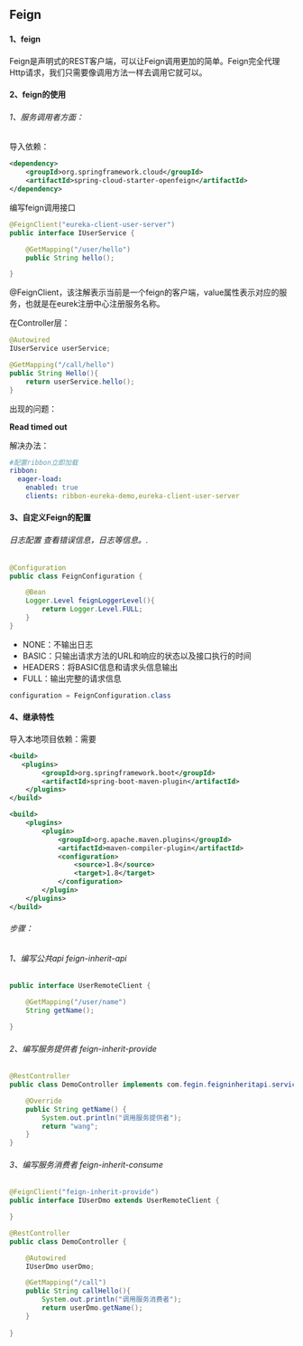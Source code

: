 ## Feign

#### 1、feign

Feign是声明式的REST客户端，可以让Feign调用更加的简单。Feign完全代理Http请求，我们只需要像调用方法一样去调用它就可以。

#### 2、feign的使用

###### 1、服务调用者方面：

导入依赖：

```xml
<dependency>
    <groupId>org.springframework.cloud</groupId>
    <artifactId>spring-cloud-starter-openfeign</artifactId>
</dependency>
```

编写feign调用接口

```java
@FeignClient("eureka-client-user-server")
public interface IUserService {

    @GetMapping("/user/hello")
    public String hello();

}
```

@FeignClient，该注解表示当前是一个feign的客户端，value属性表示对应的服务，也就是在eurek注册中心注册服务名称。

在Controller层：

```java
@Autowired
IUserService userService;

@GetMapping("/call/hello")
public String Hello(){
    return userService.hello();
}
```

出现的问题：

**Read timed out**

解决办法：

```yaml
#配置ribbon立即加载
ribbon:
  eager-load:
    enabled: true
    clients: ribbon-eureka-demo,eureka-client-user-server
```

#### 3、自定义Feign的配置

###### 日志配置 查看错误信息，日志等信息。.

```java
@Configuration
public class FeignConfiguration {

    @Bean
    Logger.Level feignLoggerLevel(){
        return Logger.Level.FULL;
    }
}
```

+ NONE：不输出日志
+ BASIC：只输出请求方法的URL和响应的状态以及接口执行的时间
+ HEADERS：将BASIC信息和请求头信息输出
+ FULL：输出完整的请求信息

```java
configuration = FeignConfiguration.class
```

#### 4、继承特性

导入本地项目依赖：需要

```xml
<build>
   <plugins>
        <groupId>org.springframework.boot</groupId>
        <artifactId>spring-boot-maven-plugin</artifactId>
    </plugins>
</build>
```

```xml
<build>
    <plugins>
        <plugin>
            <groupId>org.apache.maven.plugins</groupId>
            <artifactId>maven-compiler-plugin</artifactId>
            <configuration>
                <source>1.8</source>
                <target>1.8</target>
            </configuration>
        </plugin>
    </plugins>
</build>
```

###### 步骤：

###### 1、编写公共api   feign-inherit-api

```java
public interface UserRemoteClient {

    @GetMapping("/user/name")
    String getName();

}
```

###### 2、编写服务提供者 feign-inherit-provide

```java
@RestController
public class DemoController implements com.fegin.feigninheritapi.service.UserRemoteClient{

    @Override
    public String getName() {
        System.out.println("调用服务提供者");
        return "wang";
    }
}
```

###### 3、编写服务消费者 feign-inherit-consume

```java
@FeignClient("feign-inherit-provide")
public interface IUserDmo extends UserRemoteClient {

}
```

```java
@RestController
public class DemoController {

    @Autowired
    IUserDmo userDmo;

    @GetMapping("/call")
    public String callHello(){
        System.out.println("调用服务消费者");
        return userDmo.getName();
    }
   
}
```

